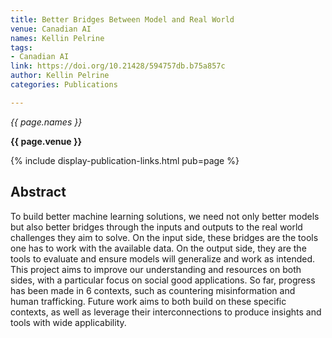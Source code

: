 ```yaml
---
title: Better Bridges Between Model and Real World
venue: Canadian AI
names: Kellin Pelrine
tags:
- Canadian AI
link: https://doi.org/10.21428/594757db.b75a857c
author: Kellin Pelrine
categories: Publications

---
```


*{{ page.names }}*

**{{ page.venue }}**

{% include display-publication-links.html pub=page %}

## Abstract

To build better machine learning solutions, we need not only better models but also better bridges through the inputs and outputs to the real world challenges they aim to solve. On the input side, these bridges are the tools one has to work with the available data. On the output side, they are the tools to evaluate and ensure models will generalize and work as intended. This project aims to improve our understanding and resources on both sides, with a particular focus on social good applications. So far, progress has been made in 6 contexts, such as countering misinformation and human trafficking. Future work aims to both build on these specific contexts, as well as leverage their interconnections to produce insights and tools with wide applicability.